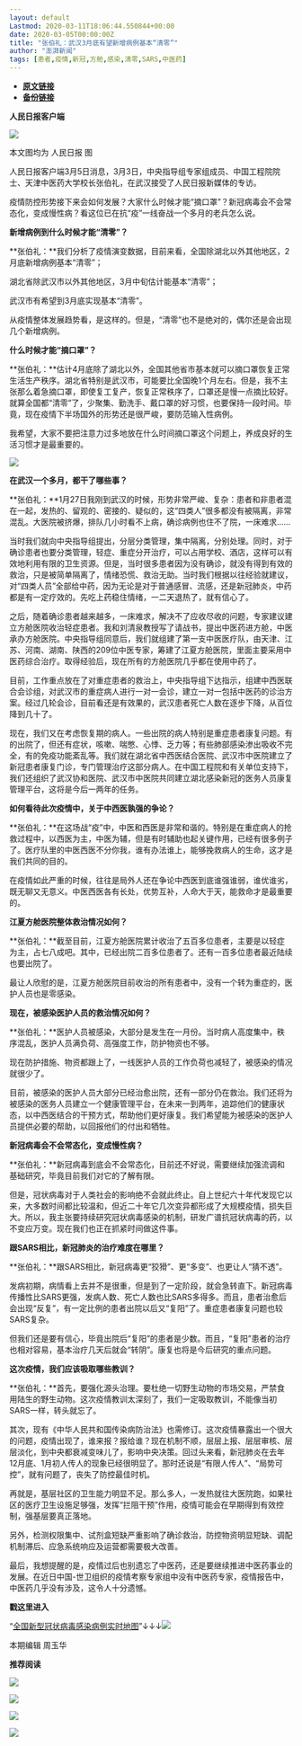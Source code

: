 ```yaml
---
layout: default
Lastmod: 2020-03-11T18:06:44.550844+00:00
date: 2020-03-05T00:00:00Z
title: "张伯礼：武汉3月底有望新增病例基本“清零”"
author: "澎湃新闻"
tags: [患者,疫情,新冠,方舱,感染,清零,SARS,中医药]
---
```


* [**原文链接**](https://mp.weixin.qq.com/s/1P7cdGRAT0hnYfwaqNrnUw)
* [**备份链接**](http://archive.today/IlhmW)


**人民日报客户端**

![](/images/post/8430982c33211de387ae76bca555739a.jpg)

本文图均为 人民日报 图

人民日报客户端3月5日消息，3月3日，中央指导组专家组成员、中国工程院院士、天津中医药大学校长张伯礼，在武汉接受了人民日报新媒体的专访。

  

疫情防控形势接下来会如何发展？大家什么时候才能“摘口罩”？新冠病毒会不会常态化，变成慢性病？看这位已在抗“疫”一线奋战一个多月的老兵怎么说。

  

**新增病例到什么时候才能“清零”？**

  

**张伯礼：**我们分析了疫情演变数据，目前来看，全国除湖北以外其他地区，2月底新增病例基本“清零”；  

  

湖北省除武汉市以外其他地区，3月中旬估计能基本“清零”；

  

武汉市有希望到3月底实现基本“清零”。

  

从疫情整体发展趋势看，是这样的。但是，“清零”也不是绝对的，偶尔还是会出现几个新增病例。

  

**什么时候才能“摘口罩”？**

  

**张伯礼：**估计4月底除了湖北以外，全国其他省市基本就可以摘口罩恢复正常生活生产秩序。湖北省特别是武汉市，可能要比全国晚1个月左右。但是，我不主张那么着急摘口罩，即使复工复产，恢复正常秩序了，口罩还是慢一点摘比较好。就算全国都“清零”了，少聚集、勤洗手、戴口罩的好习惯，也要保持一段时间。毕竟，现在疫情下半场国外的形势还是很严峻，要防范输入性病例。  

  

我希望，大家不要把注意力过多地放在什么时间摘口罩这个问题上，养成良好的生活习惯才是最重要的。

  

![](/images/post/0cc8e68a6484b7e77c0c04aa3a0779f3.jpg)

  

**在武汉一个多月，都干了哪些事？**

  

**张伯礼：**1月27日我刚到武汉的时候，形势非常严峻、复杂：患者和非患者混在一起，发热的、留观的、密接的、疑似的，这“四类人”很多都没有被隔离，非常混乱。大医院被挤爆，排队几小时看不上病，确诊病例也住不了院，一床难求……

  

当时我们就向中央指导组提出，分层分类管理，集中隔离，分别处理。同时，对于确诊患者也要分类管理，轻症、重症分开治疗，可以占用学校、酒店，这样可以有效地利用有限的卫生资源。但是，当时很多患者因为没有确诊，就没有得到有效的救治，只是被简单隔离了，情绪恐慌、救治无助。当时我们根据以往经验就建议，对“四类人员”全部给中药，因为无论是对于普通感冒、流感，还是新冠肺炎，中药都是有一定疗效的。先吃上药稳住情绪，一二天退热了，就有信心了。

  

之后，随着确诊患者越来越多，一床难求，解决不了应收尽收的问题，专家建议建立方舱医院收治轻症患者。我和刘清泉教授写了请战书，提出中医药进方舱，中医承办方舱医院。中央指导组同意后，我们就组建了第一支中医医疗队，由天津、江苏、河南、湖南、陕西的209位中医专家，筹建了江夏方舱医院，里面主要采用中医药综合治疗。取得经验后，现在所有的方舱医院几乎都在使用中药了。

  

目前，工作重点放在了对重症患者的救治上，中央指导组下达指示，组建中西医联合会诊组，对武汉市的重症病人进行一对一会诊，建立一对一包括中医药的诊治方案。经过几轮会诊，目前看还是有效果的，武汉患者死亡人数在逐步下降，从百位降到几十了。

  

现在，我们又在考虑恢复期的病人。一些出院的病人特别是重症患者康复问题。有的出院了，但还有症状，咳嗽、喘憋、心悸、乏力等；有些肺部感染渗出吸收不完全，有的免疫功能紊乱等。我们就在湖北省中西医结合医院、武汉市中医院建立了新冠患者康复门诊，专门管理治疗这部分病人。在中国工程院和有关单位支持下，我们还组织了武汉协和医院、武汉市中医院共同建立湖北感染新冠的医务人员康复管理平台，这将是今后一两年的任务。

  

**如何看待此次疫情中，关于中西医孰强的争论？**

  

**张伯礼：**在这场战“疫”中，中医和西医是非常和谐的。特别是在重症病人的抢救过程中，以西医为主，中医为辅，但是有时辅助也起关键作用，已经有很多例子了。医疗队里的中医西医不分你我，谁有办法谁上，能够挽救病人的生命，这才是我们共同的目的。

  

在疫情如此严重的时候，往往是局外人还在争论中西医到底谁强谁弱，谁优谁劣，既无聊又无意义。中医西医各有长处，优势互补，人命大于天，能救命才是最重要的。

  

**江夏方舱医院整体救治情况如何？**

  

**张伯礼：**截至目前，江夏方舱医院累计收治了五百多位患者，主要是以轻症为主，占七八成吧。其中，已经出院二百多位患者了。还有一百多位患者最近陆续也要出院了。

  

最让人欣慰的是，江夏方舱医院目前收治的所有患者中，没有一个转为重症的，医护人员也是零感染。

  

**现在，被感染医护人员的救治情况如何？**

  

**张伯礼：**医护人员被感染，大部分是发生在一月份。当时病人高度集中，秩序混乱，医护人员满负荷、高强度工作，防护物资也不够。

  

现在防护措施、物资都跟上了，一线医护人员的工作负荷也减轻了，被感染的情况就很少了。

  

目前，被感染的医护人员大部分已经治愈出院，还有一部分仍在救治。我们还将为被感染的医务人员建立一个健康管理平台，在未来一到两年，追踪他们的健康状态，以中西医结合的干预方式，帮助他们更好康复。我们希望能为被感染的医护人员提供必要的帮助，以回报他们的付出和牺牲。

  

**新冠病毒会不会常态化，变成慢性病？**

  

**张伯礼：**新冠病毒到底会不会常态化，目前还不好说，需要继续加强流调和基础研究，毕竟目前我们对它的了解有限。

  

但是，冠状病毒对于人类社会的影响绝不会就此终止。自上世纪六十年代发现它以来，大多数时间都比较温和，但近二十年它几次变异都形成了大规模疫情，损失巨大。所以，我主张要持续研究冠状病毒感染的机制，研发广谱抗冠状病毒的药，以不变应万变。现在我们也正在抓紧时间做这件事。

  

**跟SARS相比，新冠肺炎的治疗难度在哪里？**

  

**张伯礼：**跟SARS相比，新冠病毒更“狡猾”、更“多变”、也更让人“猜不透”。

  

发病初期，病情看上去并不是很重，但是到了一定阶段，就会急转直下。新冠病毒传播性比SARS更强，发病人数、死亡人数也比SARS多得多。而且，患者治愈后会出现“反复”，有一定比例的患者出院以后又“复阳”了。重症患者康复问题也较SARS复杂。

  

但我们还是要有信心，毕竟出院后“复阳”的患者是少数。而且，“复阳”患者的治疗也相对容易，基本治疗几天后就会“转阴”。康复也将是今后研究的重点问题。  

  

**这次疫情，我们应该吸取哪些教训？**

  

**张伯礼：**首先，要强化源头治理。要杜绝一切野生动物的市场交易，严禁食用陆生的野生动物。这次疫情教训太深刻了，我们一定吸取教训，不能像当初SARS一样，转头就忘了。

  

其次，现有《中华人民共和国传染病防治法》也需修订。这次疫情暴露出一个很大的问题，疫情出现了，谁来报？报给谁？现在机制不顺，层层上报、层层审核、层层淡化，到中央都衰减变味儿了，影响中央决策。回过头来看，新冠肺炎在去年12月底、1月初人传人的现象已经很明显了。那时还说是“有限人传人”、“局势可控”，就有问题了，丧失了防控最佳时机。

  

再就是，基层社区的卫生能力明显不足。那么多人，一发热就往大医院跑，如果社区的医疗卫生设施足够强，发挥“拦阻干预”作用，疫情可能会在早期得到有效控制，强基层要真正落地。

  

另外，检测权限集中、试剂盒短缺严重影响了确诊救治，防控物资明显短缺、调配机制滞后、应急系统响应及运营都需要极大改善。

  

最后，我想提醒的是，疫情过后也别遗忘了中医药，还是要继续推进中医药事业的发展。在近日中国-世卫组织的疫情考察专家组中没有中医药专家，疫情报告中，中医药几乎没有涉及，这令人十分遗憾。

  

  

**戳这里进入**

“[全国新型冠状病毒感染病例实时地图](http://projects.thepaper.cn/thepaper-cases/839studio/feiyan/)”↓↓↓[![](/images/post/15a4bc01c19b9e56f61d4f79069e4c63.jpg)](http://projects.thepaper.cn/thepaper-cases/839studio/feiyan/)  

本期编辑 周玉华  

  

**推荐阅读**

[![](/images/post/e6eeace50a3d6097c02d3028dccb82ec.jpg)](http://mp.weixin.qq.com/s?__biz=MjM5MzI5NTU3MQ==&mid=2651596826&idx=1&sn=05ce9cbb2eee59970eea12fc1f33fe9c&chksm=bd61b5a68a163cb0946884a65b74b2cc2cfac157ce6ab47d6224aad1b1f07cc1a59aece3ea8c&scene=21#wechat_redirect)

[![](/images/post/ca5e19311bd13de311a7bd93f8eba2a6.jpg)](http://mp.weixin.qq.com/s?__biz=MjM5MzI5NTU3MQ==&mid=2651595860&idx=1&sn=6ba0af6bd94c0e122c5136345e632e6a&chksm=bd61b9e88a1630fe7de2b6aaa4f1dd87bd77da795dbe23ce66c455460b4742d951812a8fad76&scene=21#wechat_redirect)

[![](/images/post/41c1a078bd0a6b5fd4f62312d9437991.jpg)](http://mp.weixin.qq.com/s?__biz=MjM5MzI5NTU3MQ==&mid=2651592656&idx=2&sn=0ebb59d9b64ac5e4409cf19c094284e7&chksm=bd618a6c8a16037a8f75a9010d101e7d7bf1d92b9e28e46719dfb3ea14d5e1788c3c3e8619d4&scene=21#wechat_redirect)

[![](/images/post/faa036129172f4ba4cb775ad946d1eff.jpg)](https://a.app.qq.com/o/simple.jsp?pkgname=com.wondertek.paper)

